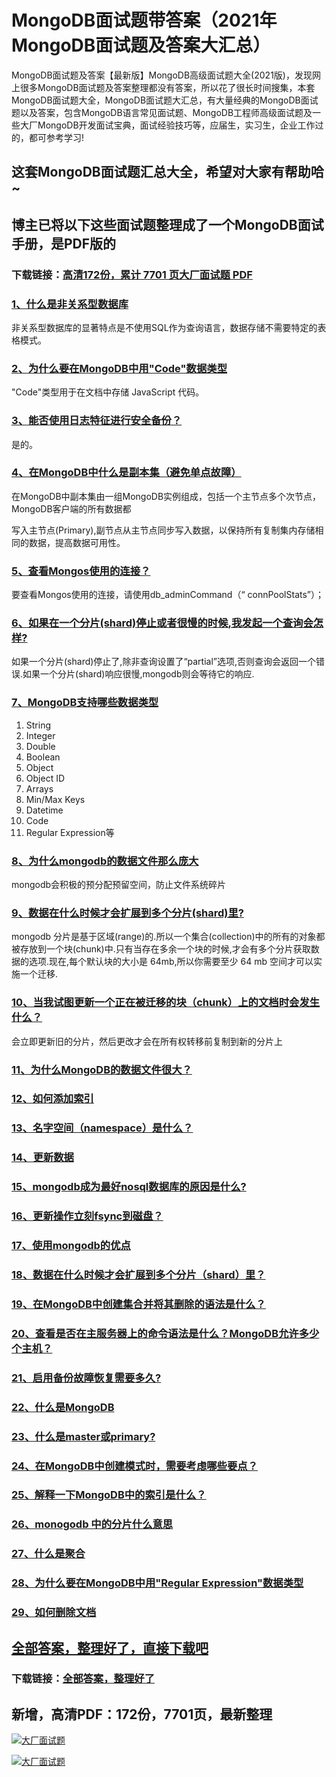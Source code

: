 # MongoDB面试题带答案（2021年MongoDB面试题及答案大汇总）

MongoDB面试题及答案【最新版】MongoDB高级面试题大全(2021版)，发现网上很多MongoDB面试题及答案整理都没有答案，所以花了很长时间搜集，本套MongoDB面试题大全，MongoDB面试题大汇总，有大量经典的MongoDB面试题以及答案，包含MongoDB语言常见面试题、MongoDB工程师高级面试题及一些大厂MongoDB开发面试宝典，面试经验技巧等，应届生，实习生，企业工作过的，都可参考学习!

## 这套MongoDB面试题汇总大全，希望对大家有帮助哈~ 

## 博主已将以下这些面试题整理成了一个MongoDB面试手册，是PDF版的

### 下载链接：[高清172份，累计 7701 页大厂面试题  PDF](https://github.com/javatechnorth/javanorth-itbooks/blob/master/docs/index.md)


### [1、什么是非关系型数据库](https://gitee.com/souyunku/NewDevBooks/blob/master/docs/MongoDB/MongoDB面试题带答案（2021年MongoDB面试题及答案大汇总）.md#1什么是非关系型数据库)  


非关系型数据库的显著特点是不使用SQL作为查询语言，数据存储不需要特定的表格模式。


### [2、为什么要在MongoDB中用"Code"数据类型](https://gitee.com/souyunku/NewDevBooks/blob/master/docs/MongoDB/MongoDB面试题带答案（2021年MongoDB面试题及答案大汇总）.md#2为什么要在mongodb中用"code"数据类型)  


"Code"类型用于在文档中存储 JavaScript 代码。


### [3、能否使用日志特征进行安全备份？](https://gitee.com/souyunku/NewDevBooks/blob/master/docs/MongoDB/MongoDB面试题带答案（2021年MongoDB面试题及答案大汇总）.md#3能否使用日志特征进行安全备份)  


是的。


### [4、在MongoDB中什么是副本集（避免单点故障）](https://gitee.com/souyunku/NewDevBooks/blob/master/docs/MongoDB/MongoDB面试题带答案（2021年MongoDB面试题及答案大汇总）.md#4在mongodb中什么是副本集避免单点故障)  


在MongoDB中副本集由一组MongoDB实例组成，包括一个主节点多个次节点，MongoDB客户端的所有数据都

写入主节点(Primary),副节点从主节点同步写入数据，以保持所有复制集内存储相同的数据，提高数据可用性。


### [5、查看Mongos使用的连接？](https://gitee.com/souyunku/NewDevBooks/blob/master/docs/MongoDB/MongoDB面试题带答案（2021年MongoDB面试题及答案大汇总）.md#5查看mongos使用的连接)  


要查看Mongos使用的连接，请使用db_adminCommand（“ connPoolStats”）；


### [6、如果在一个分片(shard)停止或者很慢的时候,我发起一个查询会怎样?](https://gitee.com/souyunku/NewDevBooks/blob/master/docs/MongoDB/MongoDB面试题带答案（2021年MongoDB面试题及答案大汇总）.md#6如果在一个分片shard停止或者很慢的时候,我发起一个查询会怎样)  


如果一个分片(shard)停止了,除非查询设置了“partial”选项,否则查询会返回一个错误.如果一个分片(shard)响应很慢,mongodb则会等待它的响应.


### [7、MongoDB支持哪些数据类型](https://gitee.com/souyunku/NewDevBooks/blob/master/docs/MongoDB/MongoDB面试题带答案（2021年MongoDB面试题及答案大汇总）.md#7mongodb支持哪些数据类型)  


1. String
2. Integer
3. Double
4. Boolean
5. Object
6. Object ID
7. Arrays
8. Min/Max Keys
9. Datetime
10. Code
11. Regular Expression等


### [8、为什么mongodb的数据文件那么庞大](https://gitee.com/souyunku/NewDevBooks/blob/master/docs/MongoDB/MongoDB面试题带答案（2021年MongoDB面试题及答案大汇总）.md#8为什么mongodb的数据文件那么庞大)  


mongodb会积极的预分配预留空间，防止文件系统碎片


### [9、数据在什么时候才会扩展到多个分片(shard)里?](https://gitee.com/souyunku/NewDevBooks/blob/master/docs/MongoDB/MongoDB面试题带答案（2021年MongoDB面试题及答案大汇总）.md#9数据在什么时候才会扩展到多个分片shard里)  


mongodb 分片是基于区域(range)的.所以一个集合(collection)中的所有的对象都被存放到一个块(chunk)中.只有当存在多余一个块的时候,才会有多个分片获取数据的选项.现在,每个默认块的大小是 64mb,所以你需要至少 64 mb 空间才可以实施一个迁移.


### [10、当我试图更新一个正在被迁移的块（chunk）上的文档时会发生什么？](https://gitee.com/souyunku/NewDevBooks/blob/master/docs/MongoDB/MongoDB面试题带答案（2021年MongoDB面试题及答案大汇总）.md#10当我试图更新一个正在被迁移的块chunk上的文档时会发生什么)  


会立即更新旧的分片，然后更改才会在所有权转移前复制到新的分片上


### [11、为什么MongoDB的数据文件很大？](https://gitee.com/souyunku/NewDevBooks/blob/master/docs/MongoDB/MongoDB面试题带答案（2021年MongoDB面试题及答案大汇总）.md#11为什么mongodb的数据文件很大)  

### [12、如何添加索引](https://gitee.com/souyunku/NewDevBooks/blob/master/docs/MongoDB/MongoDB面试题带答案（2021年MongoDB面试题及答案大汇总）.md#12如何添加索引)  

### [13、名字空间（namespace）是什么？](https://gitee.com/souyunku/NewDevBooks/blob/master/docs/MongoDB/MongoDB面试题带答案（2021年MongoDB面试题及答案大汇总）.md#13名字空间namespace是什么)  

### [14、更新数据](https://gitee.com/souyunku/NewDevBooks/blob/master/docs/MongoDB/MongoDB面试题带答案（2021年MongoDB面试题及答案大汇总）.md#14更新数据)  

### [15、mongodb成为最好nosql数据库的原因是什么?](https://gitee.com/souyunku/NewDevBooks/blob/master/docs/MongoDB/MongoDB面试题带答案（2021年MongoDB面试题及答案大汇总）.md#15mongodb成为最好nosql数据库的原因是什么)  

### [16、更新操作立刻fsync到磁盘？](https://gitee.com/souyunku/NewDevBooks/blob/master/docs/MongoDB/MongoDB面试题带答案（2021年MongoDB面试题及答案大汇总）.md#16更新操作立刻fsync到磁盘)  

### [17、使用mongodb的优点](https://gitee.com/souyunku/NewDevBooks/blob/master/docs/MongoDB/MongoDB面试题带答案（2021年MongoDB面试题及答案大汇总）.md#17使用mongodb的优点)  

### [18、数据在什么时候才会扩展到多个分片（shard）里？](https://gitee.com/souyunku/NewDevBooks/blob/master/docs/MongoDB/MongoDB面试题带答案（2021年MongoDB面试题及答案大汇总）.md#18数据在什么时候才会扩展到多个分片shard里)  

### [19、在MongoDB中创建集合并将其删除的语法是什么？](https://gitee.com/souyunku/NewDevBooks/blob/master/docs/MongoDB/MongoDB面试题带答案（2021年MongoDB面试题及答案大汇总）.md#19在mongodb中创建集合并将其删除的语法是什么)  

### [20、查看是否在主服务器上的命令语法是什么？MongoDB允许多少个主机？](https://gitee.com/souyunku/NewDevBooks/blob/master/docs/MongoDB/MongoDB面试题带答案（2021年MongoDB面试题及答案大汇总）.md#20查看是否在主服务器上的命令语法是什么mongodb允许多少个主机)  

### [21、启用备份故障恢复需要多久?](https://gitee.com/souyunku/NewDevBooks/blob/master/docs/MongoDB/MongoDB面试题带答案（2021年MongoDB面试题及答案大汇总）.md#21启用备份故障恢复需要多久)  

### [22、什么是MongoDB](https://gitee.com/souyunku/NewDevBooks/blob/master/docs/MongoDB/MongoDB面试题带答案（2021年MongoDB面试题及答案大汇总）.md#22什么是mongodb)  

### [23、什么是master或primary?](https://gitee.com/souyunku/NewDevBooks/blob/master/docs/MongoDB/MongoDB面试题带答案（2021年MongoDB面试题及答案大汇总）.md#23什么是master或primary)  

### [24、在MongoDB中创建模式时，需要考虑哪些要点？](https://gitee.com/souyunku/NewDevBooks/blob/master/docs/MongoDB/MongoDB面试题带答案（2021年MongoDB面试题及答案大汇总）.md#24在mongodb中创建模式时需要考虑哪些要点)  

### [25、解释一下MongoDB中的索引是什么？](https://gitee.com/souyunku/NewDevBooks/blob/master/docs/MongoDB/MongoDB面试题带答案（2021年MongoDB面试题及答案大汇总）.md#25解释一下mongodb中的索引是什么)  

### [26、monogodb 中的分片什么意思](https://gitee.com/souyunku/NewDevBooks/blob/master/docs/MongoDB/MongoDB面试题带答案（2021年MongoDB面试题及答案大汇总）.md#26monogodb-中的分片什么意思)  

### [27、什么是聚合](https://gitee.com/souyunku/NewDevBooks/blob/master/docs/MongoDB/MongoDB面试题带答案（2021年MongoDB面试题及答案大汇总）.md#27什么是聚合)  

### [28、为什么要在MongoDB中用"Regular Expression"数据类型](https://gitee.com/souyunku/NewDevBooks/blob/master/docs/MongoDB/MongoDB面试题带答案（2021年MongoDB面试题及答案大汇总）.md#28为什么要在mongodb中用"regular-expression"数据类型)  

### [29、如何删除文档](https://gitee.com/souyunku/NewDevBooks/blob/master/docs/MongoDB/MongoDB面试题带答案（2021年MongoDB面试题及答案大汇总）.md#29如何删除文档)  





## [全部答案，整理好了，直接下载吧](https://gitee.com/souyunku/DevBooks/blob/master/docs/daan.md)

### 下载链接：[全部答案，整理好了](https://gitee.com/souyunku/NewDevBooks/blob/master/docs/daan.md)




## 新增，高清PDF：172份，7701页，最新整理

[![大厂面试题](https://www.souyunku.com/wp-content/uploads/weixin/mst.png "架构师专栏")](https://github.com/javatechnorth/javanorth-itbooks/blob/master/image/面试题.png "架构师专栏")

[![大厂面试题](https://github.com/javatechnorth/javanorth-itbooks/blob/master/image/面试题.png "架构师专栏")](https://github.com/javatechnorth/javanorth-itbooks/blob/master/image/面试题.png "架构师专栏")
